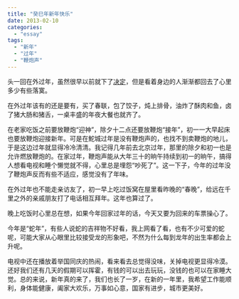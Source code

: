 ```yaml
---
title: "癸巳年新年快乐"
date: 2013-02-10
categories: 
  - "essay"
tags: 
  - "新年"
  - "过年"
  - "鞭炮声"
---
```


头一回在外过年，虽然很早以前就下了[决定](http://www.jfsay.com/archives/711.html)，但是看着身边的人渐渐都回去了心里多少有些落寞。

在外过年该有的还是要有，买了春联，包了饺子，炖上排骨，油炸了酥肉和鱼，卤了猪大肠和猪舌，一桌丰盛的年夜大餐也就齐了。

在老家吃饭之前要放鞭炮“迎神”，除夕十二点还要放鞭炮“接年”，初一一大早起床也要放鞭炮迎接新年。可是在鮀城过年是没有鞭炮声的，也找不到卖鞭炮的地儿，于是这边过年就显得冷冷清清。我记得几年前去北京过年，那里的除夕和初一也是允许燃放鞭炮的。在家过年，鞭炮声能从大年三十的晌午持续到初一的晌午，搞得人想看电视和睡个懒觉就不得，心里总是埋怨“吵死了”。这一下子，今年的过年没了鞭炮声反而有些不适应，感觉没有了年味。

在外过年也不能走亲访友了，初一早上吃过饭窝在屋里看昨晚的“春晚”，给远在千里之外的亲戚朋友打了电话相互拜年。这年也算过了。

晚上吃饭时心里总在想，如果今年回家过年的话，今天又要为回来的车票操心了。

今年是“蛇年”，有些人说蛇的吉祥物不好看，我上网看了看，也有不少可爱的蛇呢，可能大家从心眼里比较接受龙的形象吧，不然为什么每到龙年的出生率都会上升呢。

电视中还在播放着举国同庆的热闹，看来看去总觉得没味，关掉电视更显得冷漠。还好我们还有几天的假期可以挥霍，有钱的可以出去玩玩，没钱的也可以在家睡大觉。总的来说，新年真的来了，我们也长了一岁，在新的一年里，我希望工作能顺利，身体能健康，阖家大欢乐，万事如心意，国家有进步，城市更美好。
